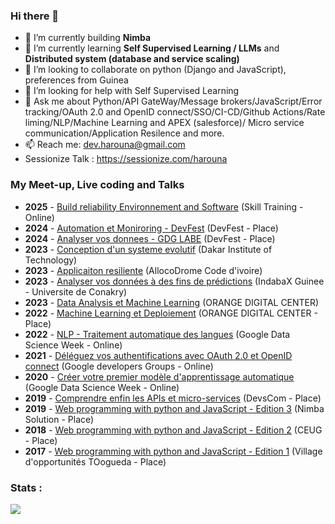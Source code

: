 ### Hi there 👋

- 🔭 I’m currently building **Nimba** 
- 🌱 I’m currently learning **Self Supervised Learning / LLMs** and **Distributed system (database and service scaling)**
- 👯 I’m looking to collaborate on python (Django and JavaScript), preferences from Guinea
- 🤔 I’m looking for help with Self Supervised Learning
- 💬 Ask me about Python/API GateWay/Message brokers/JavaScript/Error tracking/OAuth 2.0 and OpenID connect/SSO/CI-CD/Github Actions/Rate liming/NLP/Machine Learning and APEX (salesforce)/ Micro service communication/Application Resilence and more.
- 📫 Reach me: dev.harouna@gmail.com
- Sessionize Talk : https://sessionize.com/harouna

 
### My Meet-up, Live coding and Talks
- **2025** - [Build reliability Environnement and Software](https://docs.google.com/presentation/d/1cej9tuxgjz_xaO1Kg6otva8UqVPemr4ZTz2lgz8ayJc/edit#slide=id.g32bbd48a756_0_0) (Skill Training - Online)
- **2024** - [Automation et Moniroring - DevFest](https://docs.google.com/presentation/d/18f3wp_4gJUDFe6rFb72woruuMGWTmLAA2PZrt51t2_s/edit#slide=id.g228dee1d198_1_372) (DevFest - Place)
- **2024** - [Analyser vos donnees - GDG LABE](https://docs.google.com/presentation/d/1HVD3Zftosej8OS6RvP27i74k_E4_Sc0tTzqq_819gI8/edit#slide=id.g228dee1d198_1_372) (DevFest - Place)
- **2023** - [Conception d'un systeme evolutif](https://docs.google.com/presentation/d/1AHPtbF-PCHXWcyiNT0Ss0iNjf4WqU64etcf4vuUb2yc/edit?usp=sharing) (Dakar Institute of Technology)
- **2023** - [Applicaiton resiliente](https://docs.google.com/presentation/d/1Yn8qfdwyq7D51BlU2y1-xnBqEsmqQRfYTmwXnRB6fic/edit?usp=sharing) (AllocoDrome Code d'ivoire)
- **2023** - [Analyser vos données à des fins de prédictions](https://github.com/hadpro24/indabaxgn-2023) (IndabaX Guinee - Universite de Conakry)
- **2023** - [Data Analysis et Machine Learning](https://docs.google.com/presentation/d/1jvnBrSlwOymGZzQ4hnodA4Hk8GHcdqSghUZoIdQ1qH8/edit?usp=sharing) (ORANGE DIGITAL CENTER)
- **2022** - [Machine Learning et Deploiement](https://docs.google.com/presentation/d/1jvnBrSlwOymGZzQ4hnodA4Hk8GHcdqSghUZoIdQ1qH8/edit?usp=sharing) (ORANGE DIGITAL CENTER - Place)
- **2022** - [NLP - Traitement automatique des langues](https://docs.google.com/presentation/d/1JMRU3QQCHkQL-BRJj8qiwCQ6DXoCeOOzlkIO894QFsc/edit?usp=sharing) (Google Data Science Week - Online)
- **2021** - [Déléguez vos authentifications avec OAuth 2.0 et OpenID connect](https://docs.google.com/presentation/d/1rfdFL-QLsqFkc9cpP18LM-MgRjhqqTR4kBM75PRTgBU/edit#slide=id.gc6f73a04f_0_0) (Google developers Groups - Online)
- **2020** - [Créer votre premier modèle d'apprentissage automatique](https://docs.google.com/presentation/d/1N138W9tS7yvkJs7kX6TbRzQJLPivoQWgu1XDJbA0DzE/edit#slide=id.gcb9a0b074_1_0) (Google Data Science Week - Online)
- **2019** - [Comprendre enfin les APIs et micro-services](https://docs.google.com/presentation/d/10kd9rxFrfCuzxAPH4m_ErmZbztRIu0mDDJvb1AOu-Mw/edit?usp=sharing) (DevsCom - Place)
- **2019** - [Web programming with python and JavaScript - Edition 3](https://docs.google.com/presentation/d/1_Z_TZdAPajrugbz66RThXEt1AOt7RqE1/edit#slide=id.p1) (Nimba Solution - Place)
- **2018** - [Web programming with python and JavaScript - Edition 2](https://docs.google.com/presentation/d/1GXSmDdLj0Q2nKC7s5Z432gu37HQjnnVq/edit#slide=id.p1)  (CEUG - Place)
- **2017** - [Web programming with python and JavaScript - Edition 1](https://docs.google.com/presentation/d/1au-MRGxzXwXbOuQJrT06Cm3IW-Sq2zXr/edit?usp=sharing&ouid=113016605800835600757&rtpof=true&sd=true) (Village d'opportunités TOogueda - Place)

### Stats :
![](https://github-profile-summary-cards.vercel.app/api/cards/profile-details?username=hadpro24&theme=solarized_dark) 

